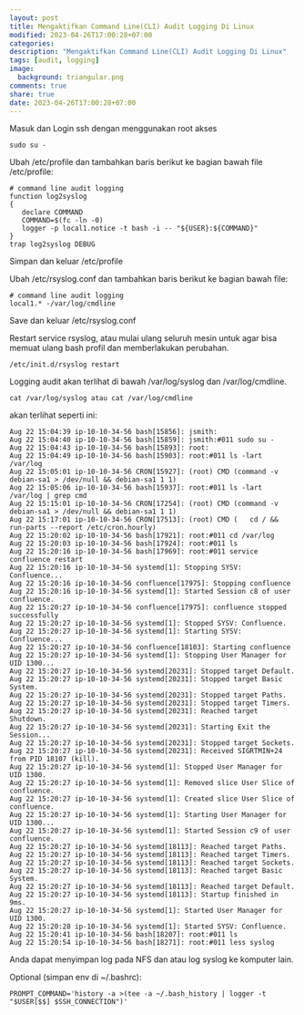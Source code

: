 ```yaml
---
layout: post
title: Mengaktifkan Command Line(CLI) Audit Logging Di Linux
modified: 2023-04-26T17:00:28+07:00
categories:
description: "Mengaktifkan Command Line(CLI) Audit Logging Di Linux"
tags: [audit, logging]
image:
  background: triangular.png
comments: true
share: true
date: 2023-04-26T17:00:28+07:00
---
```


Masuk dan Login ssh dengan menggunakan root akses

    sudo su - 

Ubah /etc/profile dan tambahkan baris berikut ke bagian bawah file /etc/profile:

    # command line audit logging
    function log2syslog
    {
       declare COMMAND
       COMMAND=$(fc -ln -0)
       logger -p local1.notice -t bash -i -- "${USER}:${COMMAND}"
    }
    trap log2syslog DEBUG

Simpan dan keluar /etc/profile

Ubah /etc/rsyslog.conf dan tambahkan baris berikut ke bagian bawah file:

    # command line audit logging
    local1.* -/var/log/cmdline

Save dan keluar /etc/rsyslog.conf 

Restart service rsyslog, atau mulai ulang seluruh mesin untuk agar bisa memuat ulang bash profil dan memberlakukan perubahan.

    /etc/init.d/rsyslog restart

Logging audit akan terlihat di bawah /var/log/syslog dan /var/log/cmdline.

    cat /var/log/syslog atau cat /var/log/cmdline 

akan terlihat seperti ini:

    Aug 22 15:04:39 ip-10-10-34-56 bash[15856]: jsmith:
    Aug 22 15:04:40 ip-10-10-34-56 bash[15859]: jsmith:#011 sudo su -
    Aug 22 15:04:43 ip-10-10-34-56 bash[15893]: root:
    Aug 22 15:04:49 ip-10-10-34-56 bash[15903]: root:#011 ls -lart /var/log
    Aug 22 15:05:01 ip-10-10-34-56 CRON[15927]: (root) CMD (command -v debian-sa1 > /dev/null && debian-sa1 1 1)
    Aug 22 15:05:06 ip-10-10-34-56 bash[15937]: root:#011 ls -lart /var/log | grep cmd
    Aug 22 15:15:01 ip-10-10-34-56 CRON[17254]: (root) CMD (command -v debian-sa1 > /dev/null && debian-sa1 1 1)
    Aug 22 15:17:01 ip-10-10-34-56 CRON[17513]: (root) CMD (   cd / && run-parts --report /etc/cron.hourly)
    Aug 22 15:20:02 ip-10-10-34-56 bash[17921]: root:#011 cd /var/log
    Aug 22 15:20:03 ip-10-10-34-56 bash[17924]: root:#011 ls
    Aug 22 15:20:16 ip-10-10-34-56 bash[17969]: root:#011 service confluence restart
    Aug 22 15:20:16 ip-10-10-34-56 systemd[1]: Stopping SYSV: Confluence...
    Aug 22 15:20:16 ip-10-10-34-56 confluence[17975]: Stopping confluence
    Aug 22 15:20:16 ip-10-10-34-56 systemd[1]: Started Session c8 of user confluence.
    Aug 22 15:20:27 ip-10-10-34-56 confluence[17975]: confluence stopped successfully
    Aug 22 15:20:27 ip-10-10-34-56 systemd[1]: Stopped SYSV: Confluence.
    Aug 22 15:20:27 ip-10-10-34-56 systemd[1]: Starting SYSV: Confluence...
    Aug 22 15:20:27 ip-10-10-34-56 confluence[18103]: Starting confluence
    Aug 22 15:20:27 ip-10-10-34-56 systemd[1]: Stopping User Manager for UID 1300...
    Aug 22 15:20:27 ip-10-10-34-56 systemd[20231]: Stopped target Default.
    Aug 22 15:20:27 ip-10-10-34-56 systemd[20231]: Stopped target Basic System.
    Aug 22 15:20:27 ip-10-10-34-56 systemd[20231]: Stopped target Paths.
    Aug 22 15:20:27 ip-10-10-34-56 systemd[20231]: Stopped target Timers.
    Aug 22 15:20:27 ip-10-10-34-56 systemd[20231]: Reached target Shutdown.
    Aug 22 15:20:27 ip-10-10-34-56 systemd[20231]: Starting Exit the Session...
    Aug 22 15:20:27 ip-10-10-34-56 systemd[20231]: Stopped target Sockets.
    Aug 22 15:20:27 ip-10-10-34-56 systemd[20231]: Received SIGRTMIN+24 from PID 18107 (kill).
    Aug 22 15:20:27 ip-10-10-34-56 systemd[1]: Stopped User Manager for UID 1300.
    Aug 22 15:20:27 ip-10-10-34-56 systemd[1]: Removed slice User Slice of confluence.
    Aug 22 15:20:27 ip-10-10-34-56 systemd[1]: Created slice User Slice of confluence.
    Aug 22 15:20:27 ip-10-10-34-56 systemd[1]: Starting User Manager for UID 1300...
    Aug 22 15:20:27 ip-10-10-34-56 systemd[1]: Started Session c9 of user confluence.
    Aug 22 15:20:27 ip-10-10-34-56 systemd[18113]: Reached target Paths.
    Aug 22 15:20:27 ip-10-10-34-56 systemd[18113]: Reached target Timers.
    Aug 22 15:20:27 ip-10-10-34-56 systemd[18113]: Reached target Sockets.
    Aug 22 15:20:27 ip-10-10-34-56 systemd[18113]: Reached target Basic System.
    Aug 22 15:20:27 ip-10-10-34-56 systemd[18113]: Reached target Default.
    Aug 22 15:20:27 ip-10-10-34-56 systemd[18113]: Startup finished in 9ms.
    Aug 22 15:20:27 ip-10-10-34-56 systemd[1]: Started User Manager for UID 1300.
    Aug 22 15:20:28 ip-10-10-34-56 systemd[1]: Started SYSV: Confluence.
    Aug 22 15:20:41 ip-10-10-34-56 bash[18207]: root:#011 ls
    Aug 22 15:20:54 ip-10-10-34-56 bash[18271]: root:#011 less syslog

Anda dapat menyimpan log pada NFS dan atau log syslog ke komputer lain.

Optional (simpan env di ~/.bashrc):

    PROMPT_COMMAND='history -a >(tee -a ~/.bash_history | logger -t "$USER[$$] $SSH_CONNECTION")'